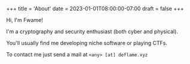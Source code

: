 +++
title = 'About'
date = 2023-01-01T08:00:00-07:00
draft = false
+++

Hi, I'm Fwame!

I'm a cryptography and security enthusiast (both cyber and physical).

You'll usually find me developing niche software or playing CTFs.

To contact me just send a mail at ```<any> [at] deflame.xyz```
